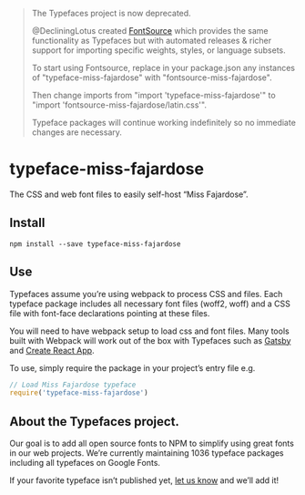 >The Typefaces project is now deprecated.
>
>@DecliningLotus created
[FontSource](https://github.com/fontsource/fontsource) which provides the
same functionality as Typefaces but with automated releases & richer
support for importing specific weights, styles, or language subsets.
>
>To start using Fontsource, replace in your package.json any instances of
"typeface-miss-fajardose" with "fontsource-miss-fajardose".
>
> Then change imports from "import 'typeface-miss-fajardose'" to "import 'fontsource-miss-fajardose/latin.css'".
>
>Typeface packages will continue working indefinitely so no immediate
>changes are necessary.

# typeface-miss-fajardose

The CSS and web font files to easily self-host “Miss Fajardose”.

## Install

`npm install --save typeface-miss-fajardose`

## Use

Typefaces assume you’re using webpack to process CSS and files. Each typeface
package includes all necessary font files (woff2, woff) and a CSS file with
font-face declarations pointing at these files.

You will need to have webpack setup to load css and font files. Many tools built
with Webpack will work out of the box with Typefaces such as [Gatsby](https://github.com/gatsbyjs/gatsby)
and [Create React App](https://github.com/facebookincubator/create-react-app).

To use, simply require the package in your project’s entry file e.g.

```javascript
// Load Miss Fajardose typeface
require('typeface-miss-fajardose')
```

## About the Typefaces project.

Our goal is to add all open source fonts to NPM to simplify using great fonts in
our web projects. We’re currently maintaining 1036 typeface packages
including all typefaces on Google Fonts.

If your favorite typeface isn’t published yet, [let us know](https://github.com/KyleAMathews/typefaces)
and we’ll add it!
